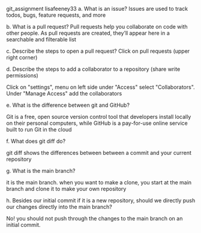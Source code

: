 git_assignment lisafeeney33
a. What is an issue?
Issues are used to track todos, bugs, feature requests, and more

b. What is a pull request?
Pull requests help you collaborate on code with other people. As pull requests are created, they’ll appear here in a searchable and filterable list

c. Describe the steps to open a pull request?
Click on pull requests (upper right corner) 


d. Describe the steps to add a collaborator to a repository (share write permissions)


Click on "settings", menu on left side under "Access" select "Collaborators". Under "Manage Access" add the collaborators


e. What is the difference between git and GitHub?


Git is a free, open source version control tool that developers install locally on their personal computers, while GitHub is a pay-for-use online service built to run Git in the cloud


f. What does git diff do?


git diff shows the differences between between a commit and your current repository


g. What is the main branch?


it is the main branch. when you want to make a clone, you start at the main branch and clone it to make your own repository


h. Besides our initial commit if it is a new repository, should we directly push our changes directly into the main branch?


No! you should not push through the changes to the main branch on an initial commit.
